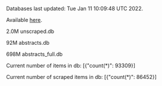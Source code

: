 Databases last updated: Tue Jan 11 10:09:48 UTC 2022. 

Available [here](https://github.com/cbeauhilton/ash-db/releases).

2.0M	unscraped.db

92M	abstracts.db

698M	abstracts_full.db

Current number of items in db:
[{"count(*)": 93309}]

Current number of scraped items in db:
[{"count(*)": 86452}]
